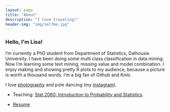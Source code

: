 ```yaml
---
layout: page
title: "About"
description: "I love traveling!"
header-img: "img/selfme.jpg"
---
```


### Hello, I'm Lisa!

I’m currently a PhD student from Department of Statistics, Dalhousie University. I have been doing some multi class classification in data mining. Now I’m learning some text mining, missing value and model combination. I enjoy making and showing pretty R plots to my audience, because a picture is worth a thousand words. I’m a big fan of Github and Knitr.

I love [photography](https://www.flickr.com/photos/lisaling/) and pole dancing (my [instagram](https://www.instagram.com/lisaling22)).


* Teaching: [Stat 2060: Introduction to Probability and Statistics](http://lisaling.site/stat2060/).

* <a href="Resume-Lisa.pdf">Resume</a>



